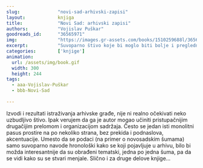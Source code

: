 ```yaml
---
slug:              "novi-sad-arhivski-zapisi"
layout:            knjiga
title:             "Novi Sad: arhivski zapisi"
authors:           "Vojislav Puškar"
goodreads_id:      "36565971"
img:               "https://images.gr-assets.com/books/1510259688l/36565971.jpg"
excerpt:           "Suvoparno štivo koje bi moglo biti bolje i preglednije organizovano, ali sadrži interesantne podatke."
categories:        ['knjige']
animation:
  url: /assets/img/book.gif
  width: 300
  height: 244
tags:
  - aaa-Vojislav-Puškar
  - bbb-Novi-Sad
  
---
```


Izvodi i rezultati istraživanja arhivske građe, nije ni realno očekivati neko uzbudljivo štivo. Ipak verujem da ga je 
autor mogao učiniti pristupačnijim drugačijim prelomom i organizacijom sadržaja. Često se jedan isti monolitni pasus 
prostire na po nekoliko strana, bez prekida i podnaslova, akcentuacije. Umesto da se podaci (na primer o novosadskim 
šumama) samo suvoparno navode hronološki kako se koji pojavljuje u arhivu, bilo bi možda interesantnije da su obrađeni 
tematski, jedna po jedna šuma, pa da se vidi kako su se stvari menjale. Slično i za druge delove knjige...